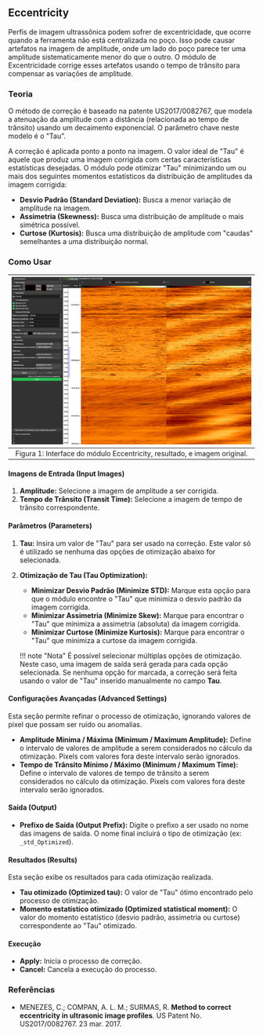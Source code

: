 ## Eccentricity

Perfis de imagem ultrassônica podem sofrer de excentricidade, que ocorre quando a ferramenta não está centralizada no poço. Isso pode causar artefatos na imagem de amplitude, onde um lado do poço parece ter uma amplitude sistematicamente menor do que o outro. O módulo de Excentricidade corrige esses artefatos usando o tempo de trânsito para compensar as variações de amplitude.

### Teoria

O método de correção é baseado na patente US2017/0082767, que modela a atenuação da amplitude com a distância (relacionada ao tempo de trânsito) usando um decaimento exponencial. O parâmetro chave neste modelo é o "Tau".

A correção é aplicada ponto a ponto na imagem. O valor ideal de "Tau" é aquele que produz uma imagem corrigida com certas características estatísticas desejadas. O módulo pode otimizar "Tau" minimizando um ou mais dos seguintes momentos estatísticos da distribuição de amplitudes da imagem corrigida:

-   **Desvio Padrão (Standard Deviation):** Busca a menor variação de amplitude na imagem.
-   **Assimetria (Skewness):** Busca uma distribuição de amplitude o mais simétrica possível.
-   **Curtose (Kurtosis):** Busca uma distribuição de amplitude com "caudas" semelhantes a uma distribuição normal.

### Como Usar

| ![Figura 1](../assets/images/Eccentricity.png) |
|:-----------------------------------------------:|
| Figura 1: Interface do módulo Eccentricity, resultado, e imagem original. |

#### Imagens de Entrada (Input Images)

1.  **Amplitude:** Selecione a imagem de amplitude a ser corrigida.
2.  **Tempo de Trânsito (Transit Time):** Selecione a imagem de tempo de trânsito correspondente.

#### Parâmetros (Parameters)

1.  **Tau:** Insira um valor de "Tau" para ser usado na correção. Este valor só é utilizado se nenhuma das opções de otimização abaixo for selecionada.
2.  **Otimização de Tau (Tau Optimization):**
    -   **Minimizar Desvio Padrão (Minimize STD):** Marque esta opção para que o módulo encontre o "Tau" que minimiza o desvio padrão da imagem corrigida.
    -   **Minimizar Assimetria (Minimize Skew):** Marque para encontrar o "Tau" que minimiza a assimetria (absoluta) da imagem corrigida.
    -   **Minimizar Curtose (Minimize Kurtosis):** Marque para encontrar o "Tau" que minimiza a curtose da imagem corrigida.

    !!! note "Nota"
        É possível selecionar múltiplas opções de otimização. Neste caso, uma imagem de saída será gerada para cada opção selecionada. Se nenhuma opção for marcada, a correção será feita usando o valor de "Tau" inserido manualmente no campo **Tau**.

#### Configurações Avançadas (Advanced Settings)

Esta seção permite refinar o processo de otimização, ignorando valores de pixel que possam ser ruído ou anomalias.

-   **Amplitude Mínima / Máxima (Minimum / Maximum Amplitude):** Define o intervalo de valores de amplitude a serem considerados no cálculo da otimização. Pixels com valores fora deste intervalo serão ignorados.
-   **Tempo de Trânsito Mínimo / Máximo (Minimum / Maximum Time):** Define o intervalo de valores de tempo de trânsito a serem considerados no cálculo da otimização. Pixels com valores fora deste intervalo serão ignorados.

#### Saída (Output)

-   **Prefixo de Saída (Output Prefix):** Digite o prefixo a ser usado no nome das imagens de saída. O nome final incluirá o tipo de otimização (ex: `_std_Optimized`).

#### Resultados (Results)

Esta seção exibe os resultados para cada otimização realizada.

-   **Tau otimizado (Optimized tau):** O valor de "Tau" ótimo encontrado pelo processo de otimização.
-   **Momento estatístico otimizado (Optimized statistical moment):** O valor do momento estatístico (desvio padrão, assimetria ou curtose) correspondente ao "Tau" otimizado.

#### Execução

-   **Apply:** Inicia o processo de correção.
-   **Cancel:** Cancela a execução do processo.

### Referências

- MENEZES, C.; COMPAN, A. L. M.; SURMAS, R. **Method to correct eccentricity in ultrasonic image profiles**. US Patent No. US2017/0082767. 23 mar. 2017.
